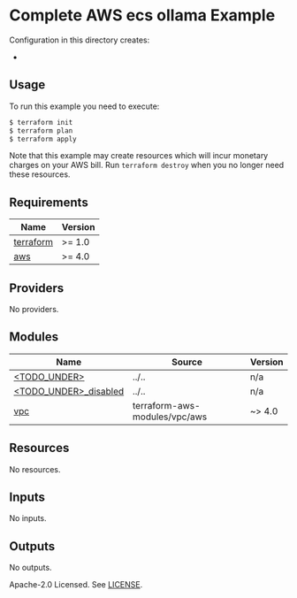 # Complete AWS ecs ollama Example

Configuration in this directory creates:

- <XXX>

## Usage

To run this example you need to execute:

```bash
$ terraform init
$ terraform plan
$ terraform apply
```

Note that this example may create resources which will incur monetary charges on your AWS bill. Run `terraform destroy` when you no longer need these resources.

<!-- BEGINNING OF PRE-COMMIT-TERRAFORM DOCS HOOK -->

## Requirements

| Name                                                                     | Version |
| ------------------------------------------------------------------------ | ------- |
| <a name="requirement_terraform"></a> [terraform](#requirement_terraform) | >= 1.0  |
| <a name="requirement_aws"></a> [aws](#requirement_aws)                   | >= 4.0  |

## Providers

No providers.

## Modules

| Name                                                                                              | Source                        | Version |
| ------------------------------------------------------------------------------------------------- | ----------------------------- | ------- |
| <a name="module_ecs_ollama"></a> [<TODO_UNDER>](#module_<TODO_UNDER>)                             | ../..                         | n/a     |
| <a name="module_ecs_ollama_disabled"></a> [<TODO_UNDER>\_disabled](#module_<TODO_UNDER>_disabled) | ../..                         | n/a     |
| <a name="module_vpc"></a> [vpc](#module_vpc)                                                      | terraform-aws-modules/vpc/aws | ~> 4.0  |

## Resources

No resources.

## Inputs

No inputs.

## Outputs

No outputs.

<!-- END OF PRE-COMMIT-TERRAFORM DOCS HOOK -->

Apache-2.0 Licensed. See [LICENSE](https://github.com/thezmc/terraform-aws-ecs-ollama/blob/main/LICENSE).
